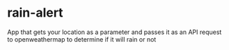 # rain-alert
App that gets your location as a parameter and passes it as an API request to openweathermap to determine if it will rain or not

